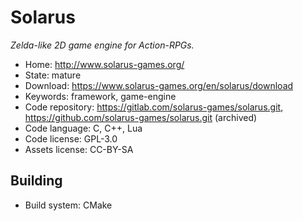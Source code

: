 # Solarus

_Zelda-like 2D game engine for Action-RPGs._

- Home: http://www.solarus-games.org/ 
- State: mature
- Download: https://www.solarus-games.org/en/solarus/download
- Keywords: framework, game-engine
- Code repository: https://gitlab.com/solarus-games/solarus.git, https://github.com/solarus-games/solarus.git (archived)
- Code language: C, C++, Lua
- Code license: GPL-3.0
- Assets license: CC-BY-SA

## Building

- Build system: CMake
